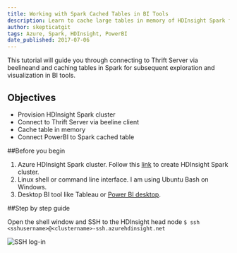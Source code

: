 ```yaml
---
title: Working with Spark Cached Tables in BI Tools
description: Learn to cache large tables in memory of HDInsight Spark for fast data exploration and visualization in PowerBI.
author: skepticatgit
tags: Azure, Spark, HDInsight, PowerBI
date_published: 2017-07-06
---
```

This tutorial will guide you through connecting to Thrift Server via beelineand
and caching tables in Spark for subsequent exploration 
and visualization in BI tools.

## Objectives
- Provision HDInsight Spark cluster
- Connect to Thrift Server via beeline client
- Cache table in memory
- Connect PowerBI to Spark cached table 

##Before you begin

1. Azure HDInsight Spark cluster. Follow this [link](https://docs.microsoft.com/en-us/azure/hdinsight/hdinsight-apache-spark-jupyter-spark-sql) to create HDInsight Spark cluster.
2. Linux shell or command line interface. I am using Ubuntu Bash on Windows.
3. Desktop BI tool like Tableau or [Power BI desktop](https://powerbi.microsoft.com/en-us/downloads/).

##Step by step guide

Open the shell window and SSH to the HDInsight head node
`$ ssh <sshusername>@<clustername>-ssh.azurehdinsight.net`

![SSH log-in](/../images/Img1.jpg?raw=true "SSH log-in")
